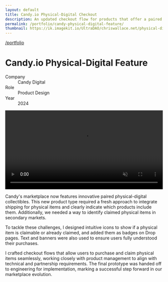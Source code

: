 ```yaml
---
layout: default
title: Candy.io Physical-Digital Checkout
description: An updated checkout flow for products that offer a paired digital and physical product as part of the sale.
permalink: /portfolio/candy-physical-digital-feature/
thumbnail: https://ik.imagekit.io/UltraDAO/chriswallace.net/physical-digital.png
---
```


<div class="content-container mt-2">
  <a class="back fade-in-element" href="/portfolio">/portfolio</a>
  <h1 class="fade-in-element mb-3">Candy.io Physical-Digital Feature</h1>
</div>

<div class="content-container mb-8">
  <dl class="project-list fade-in-element">
    <div>
      <dt>Company</dt>
      <dd>Candy Digital</dd>
    </div>
    <div>
      <dt>Role</dt>
      <dd>Product Design</dd>
    </div>
    <div>
      <dt>Year</dt>
      <dd>2024</dd>
    </div>
  </dl>
</div>

<div class="content-container-wo">
    <img src="https://ik.imagekit.io/UltraDAO/chriswallace.net/candy-physical-digital-banner.png?tr=w-2500,f-auto" srcset="https://ik.imagekit.io/UltraDAO/chriswallace.net/candy-physical-digital-banner.png?tr=w-400,f-auto 400w, https://ik.imagekit.io/UltraDAO/chriswallace.net/candy-physical-digital-banner.png?tr=w-800,f-auto 800w, https://ik.imagekit.io/UltraDAO/chriswallace.net/candy-physical-digital-banner.png?tr=w-1200,f-auto 1200w, https://ik.imagekit.io/UltraDAO/chriswallace.net/candy-physical-digital-banner.png?tr=w-1600,f-auto 1600w, https://ik.imagekit.io/UltraDAO/chriswallace.net/candy-physical-digital-banner.png?tr=w-2500,f-auto 2500w" sizes="100vw" class="fade-in-element mb-1.5" alt="" loading="lazy">
</div>

<div class="content-container-wo bg-[#444444] text-center mb-12">
  <video id="portfolioVideo" data-type="video" width="100%" controls muted playsinline autoplay loop loading="lazy" class="fade-in-element max-h-full max-w-3xl mx-auto">
      <source src="https://ik.imagekit.io/UltraDAO/chriswallace.net/physical-digital.mov/ik-video.mp4" type="video/mp4">
      Your browser does not support HTML5 video.
  </video>
</div>

<div class="content-container fade-in-element">
  <p class="fade-in-element">Candy's marketplace now features innovative paired physical-digital collectibles. This new product type required a fresh approach to integrate shipping for physical items and clearly indicate which products include them. Additionally, we needed a way to identify claimed physical items in secondary markets.</p>

  <p class="fade-in-element">To tackle these challenges, I designed intuitive icons to show if a physical item is claimable or already claimed, and added them as badges on Drop pages. Text and banners were also used to ensure users fully understood their purchases.</p>
  
  <p class="fade-in-element">I crafted checkout flows that allow users to purchase and claim physical items seamlessly, working closely with product management to align with technical and partnership requirements. The final prototype was handed off to engineering for implementation, marking a successful step forward in our marketplace evolution.</p>
</div>
